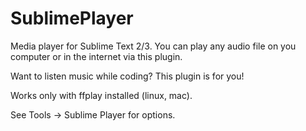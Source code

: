 SublimePlayer
=============

Media player for Sublime Text 2/3.
You can play any audio file on you computer or in the internet via this plugin.

Want to listen music while coding? This plugin is for you!

Works only with ffplay installed (linux, mac).

See Tools -> Sublime Player for options.
